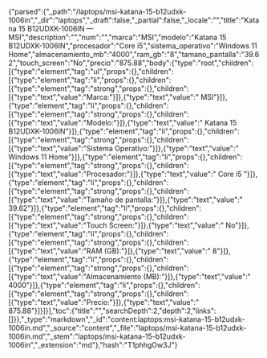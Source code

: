 {"parsed":{"_path":"/laptops/msi-katana-15-b12udxk-1006in","_dir":"laptops","_draft":false,"_partial":false,"_locale":"","title":"Katana 15 B12UDXK-1006IN — MSI","description":"","num":"","marca":"MSI","modelo":"Katana 15 B12UDXK-1006IN","procesador":"Core i5","sistema_operativo":"Windows 11 Home","almacenamiento_mb":"4000","ram_gb":"8","tamano_pantalla":"39.62","touch_screen":"No","precio":"875.88","body":{"type":"root","children":[{"type":"element","tag":"ul","props":{},"children":[{"type":"element","tag":"li","props":{},"children":[{"type":"element","tag":"strong","props":{},"children":[{"type":"text","value":"Marca:"}]},{"type":"text","value":" MSI"}]},{"type":"element","tag":"li","props":{},"children":[{"type":"element","tag":"strong","props":{},"children":[{"type":"text","value":"Modelo:"}]},{"type":"text","value":" Katana 15 B12UDXK-1006IN"}]},{"type":"element","tag":"li","props":{},"children":[{"type":"element","tag":"strong","props":{},"children":[{"type":"text","value":"Sistema Operativo:"}]},{"type":"text","value":" Windows 11 Home"}]},{"type":"element","tag":"li","props":{},"children":[{"type":"element","tag":"strong","props":{},"children":[{"type":"text","value":"Procesador:"}]},{"type":"text","value":" Core i5 "}]},{"type":"element","tag":"li","props":{},"children":[{"type":"element","tag":"strong","props":{},"children":[{"type":"text","value":"Tamaño de pantalla:"}]},{"type":"text","value":" 39.62"}]},{"type":"element","tag":"li","props":{},"children":[{"type":"element","tag":"strong","props":{},"children":[{"type":"text","value":"Touch Screen:"}]},{"type":"text","value":" No"}]},{"type":"element","tag":"li","props":{},"children":[{"type":"element","tag":"strong","props":{},"children":[{"type":"text","value":"RAM (GB):"}]},{"type":"text","value":" 8"}]},{"type":"element","tag":"li","props":{},"children":[{"type":"element","tag":"strong","props":{},"children":[{"type":"text","value":"Almacenamiento (MB):"}]},{"type":"text","value":" 4000"}]},{"type":"element","tag":"li","props":{},"children":[{"type":"element","tag":"strong","props":{},"children":[{"type":"text","value":"Precio:"}]},{"type":"text","value":" 875.88"}]}]}],"toc":{"title":"","searchDepth":2,"depth":2,"links":[]}},"_type":"markdown","_id":"content:laptops:msi-katana-15-b12udxk-1006in.md","_source":"content","_file":"laptops/msi-katana-15-b12udxk-1006in.md","_stem":"laptops/msi-katana-15-b12udxk-1006in","_extension":"md"},"hash":"T1phhgOw3J"}